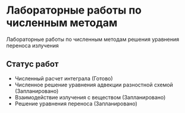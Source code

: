 # Лабораторные работы по численным методам
Лабораторные работы по численным методам решения уравнения переноса излучения

## Статус работ
* Численный расчет интеграла (Готово)
* Численное решение уравнения адвекции разностной схемой (Запланировано)
* Взаимодействие излучения с веществом (Запланировано)
* Решение уравнения переноса (Запланировано)
